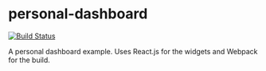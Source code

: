 # personal-dashboard
[![Build Status](https://travis-ci.org/matthewbdaly/personal-dashboard.svg?branch=master)](https://travis-ci.org/matthewbdaly/personal-dashboard)

A personal dashboard example. Uses React.js for the widgets and Webpack for the build.
